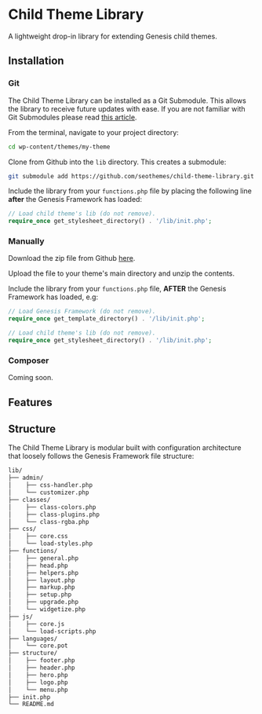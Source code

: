 # Child Theme Library

A lightweight drop-in library for extending Genesis child themes.

## Installation

### Git

The Child Theme Library can be installed as a Git Submodule. This allows the library to receive future updates with ease. If you are not familiar with Git Submodules please read [this article](https://gist.github.com/gitaarik/8735255).

From the terminal, navigate to your project directory:

```sh
cd wp-content/themes/my-theme
```

Clone from Github into the `lib` directory. This creates a submodule:

```sh
git submodule add https://github.com/seothemes/child-theme-library.git lib
```

Include the library from your `functions.php` file by placing the following line **after** the Genesis Framework has loaded:

```php
// Load child theme's lib (do not remove).
require_once get_stylesheet_directory() . '/lib/init.php';
```

### Manually

Download the zip file from Github [here](https://github.com/seothemes/child-theme-library/archive/master.zip).

Upload the file to your theme's main directory and unzip the contents.

Include the library from your `functions.php` file, **AFTER** the Genesis Framework has loaded, e.g:

```php
// Load Genesis Framework (do not remove).
require_once get_template_directory() . '/lib/init.php';

// Load child theme's lib (do not remove).
require_once get_stylesheet_directory() . '/lib/init.php';
```

### Composer

Coming soon.

## Features



## Structure

The Child Theme Library is modular built with configuration architecture that loosely follows the Genesis Framework file structure:

```sh
lib/
├── admin/
│    ├── css-handler.php
│    └── customizer.php
├── classes/
│    ├── class-colors.php
│    ├── class-plugins.php
│    └── class-rgba.php
├── css/
│    ├── core.css
│    └── load-styles.php
├── functions/
│    ├── general.php
│    ├── head.php
│    ├── helpers.php
│    ├── layout.php
│    ├── markup.php
│    ├── setup.php
│    ├── upgrade.php
│    └── widgetize.php
├── js/
│    ├── core.js
│    └── load-scripts.php
├── languages/
│    └── core.pot
├── structure/
│    ├── footer.php
│    ├── header.php
│    ├── hero.php
│    ├── logo.php
│    └── menu.php
├── init.php
└── README.md
```